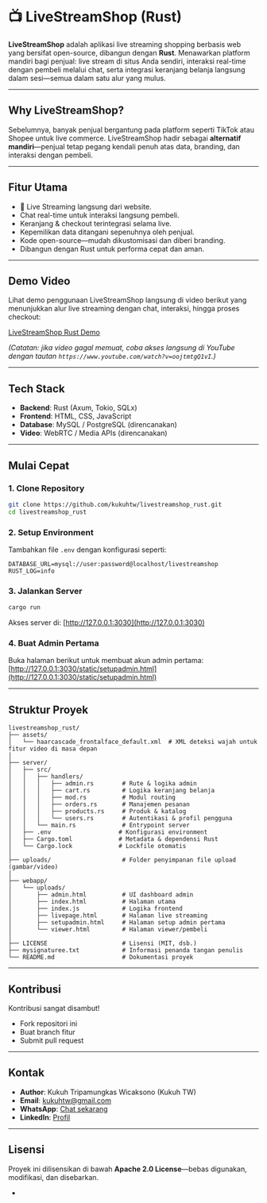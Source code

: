 # 📺 LiveStreamShop (Rust)

**LiveStreamShop** adalah aplikasi live streaming shopping berbasis web yang bersifat open-source, dibangun dengan **Rust**.
Menawarkan platform mandiri bagi penjual: live stream di situs Anda sendiri, interaksi real-time dengan pembeli melalui chat, serta integrasi keranjang belanja langsung dalam sesi—semua dalam satu alur yang mulus.

---

## Why LiveStreamShop?

Sebelumnya, banyak penjual bergantung pada platform seperti TikTok atau Shopee untuk live commerce. LiveStreamShop hadir sebagai **alternatif mandiri**—penjual tetap pegang kendali penuh atas data, branding, dan interaksi dengan pembeli.

---

## Fitur Utama

* 🎥 Live Streaming langsung dari website.
* Chat real-time untuk interaksi langsung pembeli.
* Keranjang & checkout terintegrasi selama live.
* Kepemilikan data ditangani sepenuhnya oleh penjual.
* Kode open-source—mudah dikustomisasi dan diberi branding.
* Dibangun dengan Rust untuk performa cepat dan aman.

---

## Demo Video

Lihat demo penggunaan LiveStreamShop langsung di video berikut yang menunjukkan alur live streaming dengan chat, interaksi, hingga proses checkout:

[LiveStreamShop Rust Demo]()

*(Catatan: jika video gagal memuat, coba akses langsung di YouTube dengan tautan `https://www.youtube.com/watch?v=oojtmtgQ1vI`.)*

---

## Tech Stack

* **Backend**: Rust (Axum, Tokio, SQLx)
* **Frontend**: HTML, CSS, JavaScript
* **Database**: MySQL / PostgreSQL (direncanakan)
* **Video**: WebRTC / Media APIs (direncanakan)

---

## Mulai Cepat

### 1. Clone Repository

```bash
git clone https://github.com/kukuhtw/livestreamshop_rust.git
cd livestreamshop_rust
```

### 2. Setup Environment

Tambahkan file `.env` dengan konfigurasi seperti:

```env
DATABASE_URL=mysql://user:password@localhost/livestreamshop
RUST_LOG=info
```

### 3. Jalankan Server

```bash
cargo run
```

Akses server di: [http://127.0.0.1:3030](http://127.0.0.1:3030)

### 4. Buat Admin Pertama

Buka halaman berikut untuk membuat akun admin pertama:
[http://127.0.0.1:3030/static/setupadmin.html](http://127.0.0.1:3030/static/setupadmin.html)

---

## Struktur Proyek

```
livestreamshop_rust/
├── assets/
│   └── haarcascade_frontalface_default.xml  # XML deteksi wajah untuk fitur video di masa depan
│
├── server/
│   ├── src/
│   │   ├── handlers/
│   │   │   ├── admin.rs        # Rute & logika admin
│   │   │   ├── cart.rs         # Logika keranjang belanja
│   │   │   ├── mod.rs          # Modul routing
│   │   │   ├── orders.rs       # Manajemen pesanan
│   │   │   ├── products.rs     # Produk & katalog
│   │   │   └── users.rs        # Autentikasi & profil pengguna
│   │   └── main.rs             # Entrypoint server
│   ├── .env                   # Konfigurasi environment
│   ├── Cargo.toml             # Metadata & dependensi Rust
│   └── Cargo.lock             # Lockfile otomatis
│
├── uploads/                    # Folder penyimpanan file upload (gambar/video)
│
├── webapp/
│   └── uploads/
│       ├── admin.html          # UI dashboard admin
│       ├── index.html          # Halaman utama
│       ├── index.js            # Logika frontend
│       ├── livepage.html       # Halaman live streaming
│       ├── setupadmin.html     # Halaman setup admin pertama
│       └── viewer.html         # Halaman viewer/pembeli
│
├── LICENSE                     # Lisensi (MIT, dsb.)
├── mysignaturee.txt            # Informasi penanda tangan penulis
└── README.md                   # Dokumentasi proyek
```

---

## Kontribusi

Kontribusi sangat disambut!

* Fork repositori ini
* Buat branch fitur
* Submit pull request

---

## Kontak

* **Author**: Kukuh Tripamungkas Wicaksono (Kukuh TW)
* **Email**: [kukuhtw@gmail.com](mailto:kukuhtw@gmail.com)
* **WhatsApp**: [Chat sekarang](https://wa.me/628129893706)
* **LinkedIn**: [Profil](https://id.linkedin.com/in/kukuhtw)

---

## Lisensi

Proyek ini dilisensikan di bawah **Apache 2.0 License**—bebas digunakan, modifikasi, dan disebarkan.

-
